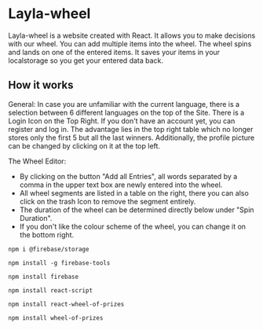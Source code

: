# Layla-wheel
Layla-wheel is a website created with React. It allows you to make decisions with our wheel. You can add multiple items into the wheel. The wheel spins and lands on one of the entered items. 
It saves your items in your localstorage so you get your entered data back.

## How it works
General:
In case you are unfamiliar with the current language, there is a selection between 6 different languages on the top of the Site.
There is a Login Icon on the Top Right. If you don't have an account yet, you can register and log in. The advantage lies in the top right table which no longer stores only the first 5 but all the last winners. Additionally, the profile picture can be changed by clicking on it at the top left. 



The Wheel Editor:
- By clicking on the button "Add all Entries", all words separated by a comma in the upper text box are newly entered into the wheel.
- All wheel segments are listed in a table on the right, there you can also click on the trash Icon to remove the segment entirely.
- The duration of the wheel can be determined directly below under "Spin Duration".
- If you don't like the colour scheme of the wheel, you can change it on the bottom right.



```
npm i @firebase/storage

npm install -g firebase-tools

npm install firebase

npm install react-script

npm install react-wheel-of-prizes

npm install wheel-of-prizes
```

